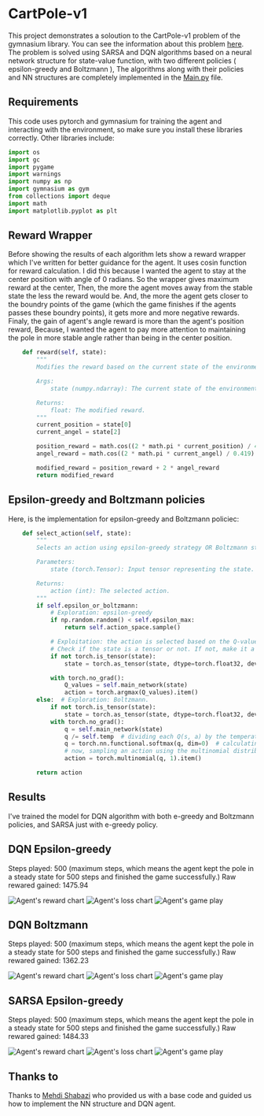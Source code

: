 # CartPole-v1
This project demonstrates a soloution to the CartPole-v1 problem of the gymnasium library. You can see the information about this problem [here](https://gymnasium.farama.org/environments/classic_control/cart_pole/).
The problem is solved using SARSA and DQN algorithms based on a neural network structure for state-value function, with two different policies ( epsilon-greedy and Boltzmann ), The algorithms along with their policies and NN structures are completely implemented in the [Main.py](Main.py) file.
## Requirements
This code uses pytorch and gymnasium for training the agent and interacting with the environment, so make sure you install these libraries correctly. Other libraries include:
```python
import os
import gc
import pygame
import warnings
import numpy as np
import gymnasium as gym
from collections import deque
import math
import matplotlib.pyplot as plt
```
## Reward Wrapper
Before showing the results of each algorithm lets show a reward wrapper which I've written for better guidance for the agent. It uses cosin function for reward calculation. I did this because I wanted the agent to stay at the center position with angle of 0 radians. So the wrapper gives maximum reward at the center, Then, the more the agent moves away from the stable state the less the reward would be. And, the more the agent gets closer to the boundry points of the game (which the game finishes if the agents passes these boundry points), it gets more and more negative rewards. Finaly, the gain of agent's angle reward is more than the agent's position reward, Because, I wanted the agent to pay more attention to maintaining the pole in more stable angle rather than being in the center position.
```python
    def reward(self, state):
        """
        Modifies the reward based on the current state of the environment.

        Args:
            state (numpy.ndarray): The current state of the environment.

        Returns:
            float: The modified reward.
        """
        current_position = state[0]
        current_angel = state[2]

        position_reward = math.cos((2 * math.pi * current_position) / 4.8)
        angel_reward = math.cos((2 * math.pi * current_angel) / 0.419)

        modified_reward = position_reward + 2 * angel_reward
        return modified_reward
```
## Epsilon-greedy and Boltzmann policies
Here, is the implementation for epsilon-greedy and Boltzmann policiec:
```python
    def select_action(self, state):
        """
        Selects an action using epsilon-greedy strategy OR Boltzmann strategy(specified by  self.epsilon_or_boltzmann).

        Parameters:
            state (torch.Tensor): Input tensor representing the state.

        Returns:
            action (int): The selected action.
        """
        if self.epsilon_or_boltzmann:
            # Exploration: epsilon-greedy
            if np.random.random() < self.epsilon_max:
                return self.action_space.sample()

            # Exploitation: the action is selected based on the Q-values.
            # Check if the state is a tensor or not. If not, make it a tensor
            if not torch.is_tensor(state):
                state = torch.as_tensor(state, dtype=torch.float32, device=device)

            with torch.no_grad():
                Q_values = self.main_network(state)
                action = torch.argmax(Q_values).item()
        else:  # Exploration: Boltzmann.
            if not torch.is_tensor(state):
                state = torch.as_tensor(state, dtype=torch.float32, device=device)
            with torch.no_grad():
                q = self.main_network(state)
                q /= self.temp  # dividing each Q(s, a) by the temperature.
                q = torch.nn.functional.softmax(q, dim=0)  # calculating softmax of each Q(s, a)/temp.
                # now, sampling an action using the multinomial distribution calculated above:
                action = torch.multinomial(q, 1).item()

        return action
```
## Results
I've trained the model for DQN algorithm with both e-greedy and Boltzmann policies, and SARSA just with e-greedy policy.
## DQN Epsilon-greedy
Steps played: 500 (maximum steps, which means the agent kept the pole in a steady state for 500 steps and finished the game successfully.)
Raw rewared gained: 1475.94


![Agent's reward chart](/images/dqn_epsilon_reward.jpg)
![Agent's loss chart](/images/dqn_epsilon_loss.jpg)
![Agent's game play](/images/dqn_epsilon.gif)
## DQN Boltzmann
Steps played: 500 (maximum steps, which means the agent kept the pole in a steady state for 500 steps and finished the game successfully.)
Raw rewared gained: 1362.23


![Agent's reward chart](/images/dqn_boltzmann_reward.jpg)
![Agent's loss chart](/images/dqn_boltzmann_loss.jpg)
![Agent's game play](/images/dqn_boltzmann.gif)
## SARSA Epsilon-greedy
Steps played: 500 (maximum steps, which means the agent kept the pole in a steady state for 500 steps and finished the game successfully.)
Raw rewared gained: 1484.33


![Agent's reward chart](/images/sarsa_reward.jpg)
![Agent's loss chart](/images/sarsa_loss.jpg)
![Agent's game play](/images/sarsa.gif)

## Thanks to
Thanks to [Mehdi Shabazi](https://github.com/MehdiShahbazi) who provided us with a base code and guided us how to implement the NN structure and DQN agent.
